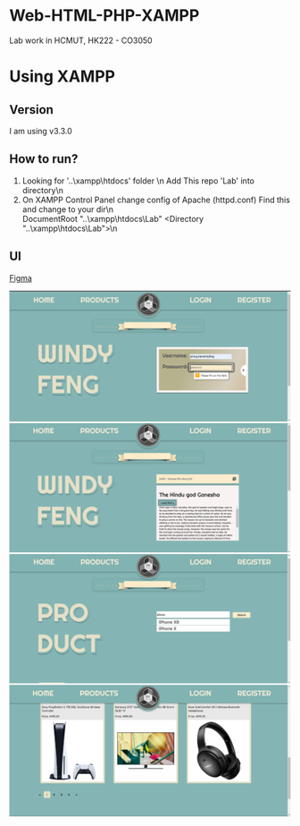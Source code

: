 # Web-HTML-PHP-XAMPP
Lab work in HCMUT, HK222 - CO3050
# Using XAMPP
## Version
I am using v3.3.0
## How to run?
1. Looking for '..\xampp\htdocs' folder \n
Add This repo 'Lab' into directory\n
2. On XAMPP Control Panel change config of Apache (httpd.conf)
Find this and change to your dir\n  
DocumentRoot "..\xampp\htdocs\Lab"
<Directory "..\xampp\htdocs\Lab">\n
## UI
[Figma](https://www.figma.com/proto/uaW4UAdOAkX5sk4Kb79hkC/Web-Lab?node-id=1-3)

![Screenshot](img/sc1.png "Screenshot")
![Screenshot](img/sc2.png)
![Screenshot](img/sc3.png)
![Screenshot](img/sc4.png)
